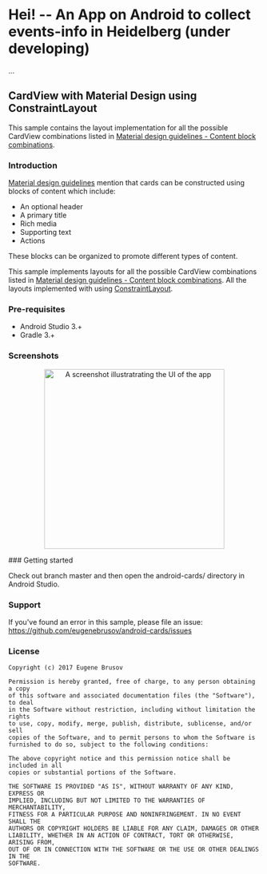 # Hei! -- An App on Android to collect events-info in Heidelberg (under developing)



...



## CardView with Material Design using ConstraintLayout

This sample contains the layout implementation for all the possible CardView combinations listed in [Material design guidelines - Content block combinations](https://material.io/guidelines/components/cards.html#cards-content-blocks).

### Introduction

[Material design guidelines](https://material.io/guidelines/components/cards.html#cards-content-blocks) mention that cards can be constructed using blocks of content which include:

- An optional header
- A primary title
- Rich media
- Supporting text
- Actions

These blocks can be organized to promote different types of content. 

This sample implements layouts for all the possible CardView combinations listed in [Material design guidelines - Content block combinations](https://material.io/guidelines/components/cards.html#cards-content-blocks). All the layouts implemented with using [ConstraintLayout](https://developer.android.com/training/constraint-layout/index.html).

### Pre-requisites

- Android Studio 3.+
- Gradle 3.+

### Screenshots

<p align="center">
    <img src="https://user-images.githubusercontent.com/23726864/32780552-fe55f04e-c941-11e7-9492-8d023758e79c.png" 
         alt="A screenshot illustratrating the UI of the app" width="360" />
</p>
### Getting started

Check out branch master and then open the android-cards/ directory in Android Studio.

### Support

If you've found an error in this sample, please file an issue: https://github.com/eugenebrusov/android-cards/issues

### License

```
Copyright (c) 2017 Eugene Brusov

Permission is hereby granted, free of charge, to any person obtaining a copy
of this software and associated documentation files (the "Software"), to deal
in the Software without restriction, including without limitation the rights
to use, copy, modify, merge, publish, distribute, sublicense, and/or sell
copies of the Software, and to permit persons to whom the Software is
furnished to do so, subject to the following conditions:

The above copyright notice and this permission notice shall be included in all
copies or substantial portions of the Software.

THE SOFTWARE IS PROVIDED "AS IS", WITHOUT WARRANTY OF ANY KIND, EXPRESS OR
IMPLIED, INCLUDING BUT NOT LIMITED TO THE WARRANTIES OF MERCHANTABILITY,
FITNESS FOR A PARTICULAR PURPOSE AND NONINFRINGEMENT. IN NO EVENT SHALL THE
AUTHORS OR COPYRIGHT HOLDERS BE LIABLE FOR ANY CLAIM, DAMAGES OR OTHER
LIABILITY, WHETHER IN AN ACTION OF CONTRACT, TORT OR OTHERWISE, ARISING FROM,
OUT OF OR IN CONNECTION WITH THE SOFTWARE OR THE USE OR OTHER DEALINGS IN THE
SOFTWARE.
```

